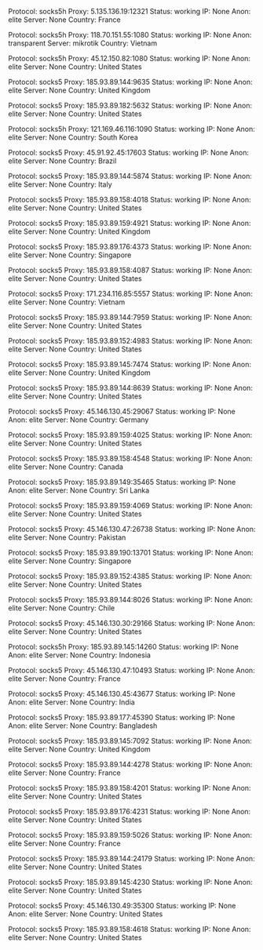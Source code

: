 Protocol: socks5h
Proxy: 5.135.136.19:12321
Status: working
IP: None
Anon: elite
Server: None
Country: France

Protocol: socks5h
Proxy: 118.70.151.55:1080
Status: working
IP: None
Anon: transparent
Server: mikrotik
Country: Vietnam

Protocol: socks5h
Proxy: 45.12.150.82:1080
Status: working
IP: None
Anon: elite
Server: None
Country: United States

Protocol: socks5
Proxy: 185.93.89.144:9635
Status: working
IP: None
Anon: elite
Server: None
Country: United Kingdom

Protocol: socks5
Proxy: 185.93.89.182:5632
Status: working
IP: None
Anon: elite
Server: None
Country: United States

Protocol: socks5h
Proxy: 121.169.46.116:1090
Status: working
IP: None
Anon: elite
Server: None
Country: South Korea

Protocol: socks5
Proxy: 45.91.92.45:17603
Status: working
IP: None
Anon: elite
Server: None
Country: Brazil

Protocol: socks5
Proxy: 185.93.89.144:5874
Status: working
IP: None
Anon: elite
Server: None
Country: Italy

Protocol: socks5
Proxy: 185.93.89.158:4018
Status: working
IP: None
Anon: elite
Server: None
Country: United States

Protocol: socks5
Proxy: 185.93.89.159:4921
Status: working
IP: None
Anon: elite
Server: None
Country: United Kingdom

Protocol: socks5
Proxy: 185.93.89.176:4373
Status: working
IP: None
Anon: elite
Server: None
Country: Singapore

Protocol: socks5
Proxy: 185.93.89.158:4087
Status: working
IP: None
Anon: elite
Server: None
Country: United States

Protocol: socks5
Proxy: 171.234.116.85:5557
Status: working
IP: None
Anon: elite
Server: None
Country: Vietnam

Protocol: socks5
Proxy: 185.93.89.144:7959
Status: working
IP: None
Anon: elite
Server: None
Country: United States

Protocol: socks5
Proxy: 185.93.89.152:4983
Status: working
IP: None
Anon: elite
Server: None
Country: United States

Protocol: socks5
Proxy: 185.93.89.145:7474
Status: working
IP: None
Anon: elite
Server: None
Country: United Kingdom

Protocol: socks5
Proxy: 185.93.89.144:8639
Status: working
IP: None
Anon: elite
Server: None
Country: United States

Protocol: socks5
Proxy: 45.146.130.45:29067
Status: working
IP: None
Anon: elite
Server: None
Country: Germany

Protocol: socks5
Proxy: 185.93.89.159:4025
Status: working
IP: None
Anon: elite
Server: None
Country: United States

Protocol: socks5
Proxy: 185.93.89.158:4548
Status: working
IP: None
Anon: elite
Server: None
Country: Canada

Protocol: socks5
Proxy: 185.93.89.149:35465
Status: working
IP: None
Anon: elite
Server: None
Country: Sri Lanka

Protocol: socks5
Proxy: 185.93.89.159:4069
Status: working
IP: None
Anon: elite
Server: None
Country: United States

Protocol: socks5
Proxy: 45.146.130.47:26738
Status: working
IP: None
Anon: elite
Server: None
Country: Pakistan

Protocol: socks5
Proxy: 185.93.89.190:13701
Status: working
IP: None
Anon: elite
Server: None
Country: Singapore

Protocol: socks5
Proxy: 185.93.89.152:4385
Status: working
IP: None
Anon: elite
Server: None
Country: United States

Protocol: socks5
Proxy: 185.93.89.144:8026
Status: working
IP: None
Anon: elite
Server: None
Country: Chile

Protocol: socks5
Proxy: 45.146.130.30:29166
Status: working
IP: None
Anon: elite
Server: None
Country: United States

Protocol: socks5h
Proxy: 185.93.89.145:14260
Status: working
IP: None
Anon: elite
Server: None
Country: Indonesia

Protocol: socks5
Proxy: 45.146.130.47:10493
Status: working
IP: None
Anon: elite
Server: None
Country: France

Protocol: socks5
Proxy: 45.146.130.45:43677
Status: working
IP: None
Anon: elite
Server: None
Country: India

Protocol: socks5
Proxy: 185.93.89.177:45390
Status: working
IP: None
Anon: elite
Server: None
Country: Bangladesh

Protocol: socks5
Proxy: 185.93.89.145:7092
Status: working
IP: None
Anon: elite
Server: None
Country: United Kingdom

Protocol: socks5
Proxy: 185.93.89.144:4278
Status: working
IP: None
Anon: elite
Server: None
Country: France

Protocol: socks5
Proxy: 185.93.89.158:4201
Status: working
IP: None
Anon: elite
Server: None
Country: United States

Protocol: socks5
Proxy: 185.93.89.176:4231
Status: working
IP: None
Anon: elite
Server: None
Country: United States

Protocol: socks5
Proxy: 185.93.89.159:5026
Status: working
IP: None
Anon: elite
Server: None
Country: France

Protocol: socks5
Proxy: 185.93.89.144:24179
Status: working
IP: None
Anon: elite
Server: None
Country: United States

Protocol: socks5
Proxy: 185.93.89.145:4230
Status: working
IP: None
Anon: elite
Server: None
Country: United States

Protocol: socks5
Proxy: 45.146.130.49:35300
Status: working
IP: None
Anon: elite
Server: None
Country: United States

Protocol: socks5
Proxy: 185.93.89.158:4618
Status: working
IP: None
Anon: elite
Server: None
Country: United States

